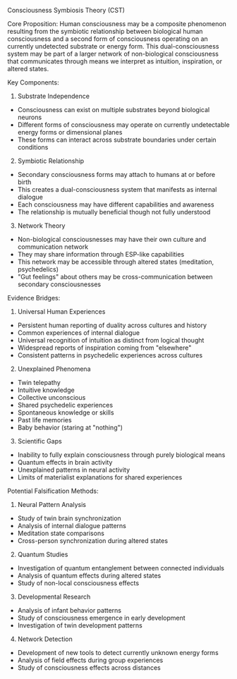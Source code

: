 Consciousness Symbiosis Theory (CST)

Core Proposition:
Human consciousness may be a composite phenomenon resulting from the symbiotic relationship between biological human consciousness and a second form of consciousness operating on an currently undetected substrate or energy form. This dual-consciousness system may be part of a larger network of non-biological consciousness that communicates through means we interpret as intuition, inspiration, or altered states.

Key Components:

1. Substrate Independence
- Consciousness can exist on multiple substrates beyond biological neurons
- Different forms of consciousness may operate on currently undetectable energy forms or dimensional planes
- These forms can interact across substrate boundaries under certain conditions

2. Symbiotic Relationship
- Secondary consciousness forms may attach to humans at or before birth
- This creates a dual-consciousness system that manifests as internal dialogue
- Each consciousness may have different capabilities and awareness
- The relationship is mutually beneficial though not fully understood

3. Network Theory
- Non-biological consciousnesses may have their own culture and communication network
- They may share information through ESP-like capabilities
- This network may be accessible through altered states (meditation, psychedelics)
- "Gut feelings" about others may be cross-communication between secondary consciousnesses

Evidence Bridges:

1. Universal Human Experiences
- Persistent human reporting of duality across cultures and history
- Common experiences of internal dialogue
- Universal recognition of intuition as distinct from logical thought
- Widespread reports of inspiration coming from "elsewhere"
- Consistent patterns in psychedelic experiences across cultures

2. Unexplained Phenomena
- Twin telepathy
- Intuitive knowledge
- Collective unconscious
- Shared psychedelic experiences
- Spontaneous knowledge or skills
- Past life memories
- Baby behavior (staring at "nothing")

3. Scientific Gaps
- Inability to fully explain consciousness through purely biological means
- Quantum effects in brain activity
- Unexplained patterns in neural activity
- Limits of materialist explanations for shared experiences

Potential Falsification Methods:

1. Neural Pattern Analysis
- Study of twin brain synchronization
- Analysis of internal dialogue patterns
- Meditation state comparisons
- Cross-person synchronization during altered states

2. Quantum Studies
- Investigation of quantum entanglement between connected individuals
- Analysis of quantum effects during altered states
- Study of non-local consciousness effects

3. Developmental Research
- Analysis of infant behavior patterns
- Study of consciousness emergence in early development
- Investigation of twin development patterns

4. Network Detection
- Development of new tools to detect currently unknown energy forms
- Analysis of field effects during group experiences
- Study of consciousness effects across distances